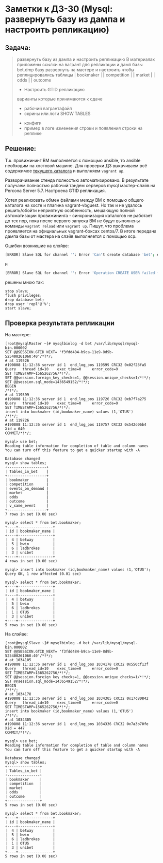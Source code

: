 # Заметки к ДЗ-30 (Mysql: развернуть базу из дампа и настроить репликацию)

## Задача:

> развернуть базу из дампа и настроить репликацию
> В материалах приложены ссылки на вагрант для репликации
> и дамп базы bet.dmp
> базу развернуть на мастере
> и настроить чтобы реплицировались таблицы
> | bookmaker |
> | competition |
> | market |
> | odds |
> | outcome
>
> * Настроить GTID репликацию
>
> варианты которые принимаются к сдаче
> - рабочий вагрантафайл
> - скрины или логи SHOW TABLES
> * конфиги
> * пример в логе изменения строки и появления строки на реплике 
>

## Решение:

Т.к. провижининг ВМ выполняется с помощью ansible, то  ansible необходим на хостовой машине. Для проверки ДЗ выкачиваем всё содержимое [текущего каталога](https://github.com/timlok/otus-linux/tree/master/homework/30_mysql_replication) и выполняем ```vagrant up```. 

Разворачивание стенда полностью автоматизировано. В результате получаем полностью рабочий тандем серверов mysql мастер-слэйв на Percona Server 5.7. Настроена GTID репликация.

Хотел реализовать обмен файлами между ВМ с помощью общего каталога на хосте и плагина vagrant-vbguest. Но так и не удалось решить/обойти неприятную особенность, мешающую полной автоматизации провижининга - синхронизация каталогов не работает до тех пор, пока после первого запуска ВМ не будут выполнены команды ```vagrant reload``` или ```vagrant up```. Пишут, что проблема проявляется на официальных vagrant-боксах centos/7. В итоге передача дампа базы от мастера на слэйв выполняется с помощью scp.

Ошибки возникшие на слэйве:
```bash
[ERROR] Slave SQL for channel '': Error 'Can't create database 'bet'; database exists' on query. Default database: 'bet'. Query: 'CREATE DATABASE `bet`', Error_code: 1007
```
и
```bash
[ERROR] Slave SQL for channel '': Error 'Operation CREATE USER failed for 'repl'@'%'' on query. Default database: 'bet'. Query: 'CREATE USER 'repl'@'%' IDENTIFIED WITH 'mysql_native_password' AS '*ECFCB85BB5615A4AB2522A71BE1FB1FF613CC7D4'', Error_code: 1396
```
решены мною так:
```mysql
stop slave;
flush privileges;
drop database bet;
drop user 'repl'@'%';
start slave;
```



## Проверка результата репликации

На мастере:
```mysql
[root@mysqlMaster ~]# mysqlbinlog -d bet /var/lib/mysql/mysql-bin.000002
SET @@SESSION.GTID_NEXT= 'f3fdd484-b9ca-11e9-8d9b-525400261060:40'/*!*/;
# at 119526
#190808 11:12:36 server id 1  end_log_pos 119599 CRC32 0x02f23fa5       Query   thread_id=10    exec_time=0     error_code=0
SET TIMESTAMP=1565262756/*!*/;
SET @@session.foreign_key_checks=1, @@session.unique_checks=1/*!*/;
SET @@session.sql_mode=1436549152/*!*/;
BEGIN
/*!*/;
# at 119599
#190808 11:12:36 server id 1  end_log_pos 119726 CRC32 0xb7f7a275       Query   thread_id=10    exec_time=0     error_code=0
SET TIMESTAMP=1565262756/*!*/;
insert into bookmaker (id,bookmaker_name) values (1,'OTUS')
/*!*/;
# at 119726
#190808 11:12:36 server id 1  end_log_pos 119757 CRC32 0x542c06b4       Xid = 640
COMMIT/*!*/;
```
```mysql
mysql> use bet;
Reading table information for completion of table and column names
You can turn off this feature to get a quicker startup with -A

Database changed
mysql> show tables;
+------------------+
| Tables_in_bet    |
+------------------+
| bookmaker        |
| competition      |
| events_on_demand |
| market           |
| odds             |
| outcome          |
| v_same_event     |
+------------------+
7 rows in set (0.00 sec)

mysql> select * from bet.bookmaker;
+----+----------------+
| id | bookmaker_name |
+----+----------------+
|  4 | betway         |
|  5 | bwin           |
|  6 | ladbrokes      |
|  3 | unibet         |
+----+----------------+
4 rows in set (0.00 sec)

mysql> insert into bookmaker (id,bookmaker_name) values (1,'OTUS');
Query OK, 1 row affected (0.01 sec)

mysql> select * from bet.bookmaker;
+----+----------------+
| id | bookmaker_name |
+----+----------------+
|  4 | betway         |
|  5 | bwin           |
|  6 | ladbrokes      |
|  1 | OTUS           |
|  3 | unibet         |
+----+----------------+
5 rows in set (0.00 sec)
```

На слэйве:
```mysql
[root@mysqlSlave ~]# mysqlbinlog -d bet /var/lib/mysql/mysql-bin.000002
SET @@SESSION.GTID_NEXT= 'f3fdd484-b9ca-11e9-8d9b-525400261060:40'/*!*/;
# at 1034105
#190808 11:12:36 server id 1  end_log_pos 1034178 CRC32 0x550cf13f      Query   thread_id=10    exec_time=0     error_code=0
SET TIMESTAMP=1565262756/*!*/;
SET @@session.foreign_key_checks=1, @@session.unique_checks=1/*!*/;
SET @@session.sql_mode=1436549152/*!*/;
BEGIN
/*!*/;
# at 1034178
#190808 11:12:36 server id 1  end_log_pos 1034305 CRC32 0x17c80842      Query   thread_id=10    exec_time=0     error_code=0
SET TIMESTAMP=1565262756/*!*/;
insert into bookmaker (id,bookmaker_name) values (1,'OTUS')
/*!*/;
# at 1034305
#190808 11:12:36 server id 1  end_log_pos 1034336 CRC32 0x7a3b70fe      Xid = 447
COMMIT/*!*/;
```
```mysql
mysql> use bet;
Reading table information for completion of table and column names
You can turn off this feature to get a quicker startup with -A

Database changed
mysql> show tables;
+---------------+
| Tables_in_bet |
+---------------+
| bookmaker     |
| competition   |
| market        |
| odds          |
| outcome       |
+---------------+
5 rows in set (0.00 sec)

mysql> select * from bet.bookmaker;
+----+----------------+
| id | bookmaker_name |
+----+----------------+
|  4 | betway         |
|  5 | bwin           |
|  6 | ladbrokes      |
|  1 | OTUS           |
|  3 | unibet         |
+----+----------------+
5 rows in set (0.00 sec)
```
